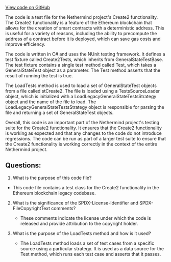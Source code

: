 [View code on GitHub](https://github.com/NethermindEth/nethermind/src/Nethermind/Ethereum.Blockchain.Legacy.Test/Create2Tests.cs)

The code is a test file for the Nethermind project's Create2 functionality. The Create2 functionality is a feature of the Ethereum blockchain that allows for the creation of smart contracts with a deterministic address. This is useful for a variety of reasons, including the ability to precompute the address of a contract before it is deployed, which can save gas costs and improve efficiency.

The code is written in C# and uses the NUnit testing framework. It defines a test fixture called Create2Tests, which inherits from GeneralStateTestBase. The test fixture contains a single test method called Test, which takes a GeneralStateTest object as a parameter. The Test method asserts that the result of running the test is true.

The LoadTests method is used to load a set of GeneralStateTest objects from a file called stCreate2. The file is loaded using a TestsSourceLoader object, which is initialized with a LoadLegacyGeneralStateTestsStrategy object and the name of the file to load. The LoadLegacyGeneralStateTestsStrategy object is responsible for parsing the file and returning a set of GeneralStateTest objects.

Overall, this code is an important part of the Nethermind project's testing suite for the Create2 functionality. It ensures that the Create2 functionality is working as expected and that any changes to the code do not introduce regressions. The code can be run as part of a larger test suite to ensure that the Create2 functionality is working correctly in the context of the entire Nethermind project.
## Questions: 
 1. What is the purpose of this code file?
   - This code file contains a test class for the Create2 functionality in the Ethereum blockchain legacy codebase.

2. What is the significance of the SPDX-License-Identifier and SPDX-FileCopyrightText comments?
   - These comments indicate the license under which the code is released and provide attribution to the copyright holder.

3. What is the purpose of the LoadTests method and how is it used?
   - The LoadTests method loads a set of test cases from a specific source using a particular strategy. It is used as a data source for the Test method, which runs each test case and asserts that it passes.